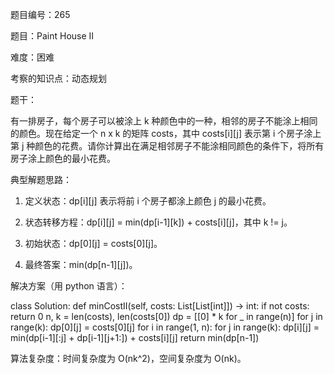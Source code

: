题目编号：265

题目：Paint House II

难度：困难

考察的知识点：动态规划

题干：

有一排房子，每个房子可以被涂上 k 种颜色中的一种，相邻的房子不能涂上相同的颜色。现在给定一个 n x k 的矩阵 costs，其中 costs[i][j] 表示第 i 个房子涂上第 j 种颜色的花费。请你计算出在满足相邻房子不能涂相同颜色的条件下，将所有房子涂上颜色的最小花费。

典型解题思路：

1. 定义状态：dp[i][j] 表示将前 i 个房子都涂上颜色 j 的最小花费。

2. 状态转移方程：dp[i][j] = min(dp[i-1][k]) + costs[i][j]，其中 k != j。

3. 初始状态：dp[0][j] = costs[0][j]。

4. 最终答案：min(dp[n-1][j])。

解决方案（用 python 语言）：

class Solution:
    def minCostII(self, costs: List[List[int]]) -> int:
        if not costs:
            return 0
        n, k = len(costs), len(costs[0])
        dp = [[0] * k for _ in range(n)]
        for j in range(k):
            dp[0][j] = costs[0][j]
        for i in range(1, n):
            for j in range(k):
                dp[i][j] = min(dp[i-1][:j] + dp[i-1][j+1:]) + costs[i][j]
        return min(dp[n-1])

算法复杂度：时间复杂度为 O(nk^2)，空间复杂度为 O(nk)。
